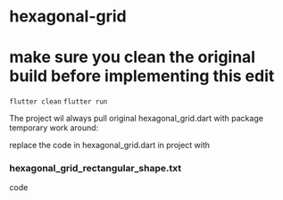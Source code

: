 # hexagonal-grid

<h1> make sure you clean the original build before implementing this edit</h1>

`flutter clean`
`flutter run`

The project wil always pull original hexagonal_grid.dart with package
temporary work around:
 
 replace the code in hexagonal_grid.dart in project with <h3> hexagonal_grid_rectangular_shape.txt</h3> code
